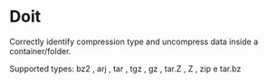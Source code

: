 # Doit
Correctly identify compression type and uncompress data inside a container/folder.

Supported types: bz2 , arj , tar , tgz , gz , tar.Z , Z , zip e tar.bz
